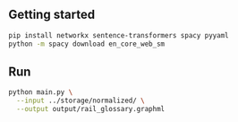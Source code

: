 ## Getting started

```bash
pip install networkx sentence-transformers spacy pyyaml
python -m spacy download en_core_web_sm
```

## Run
```bash
python main.py \
  --input ../storage/normalized/ \
  --output output/rail_glossary.graphml
```
